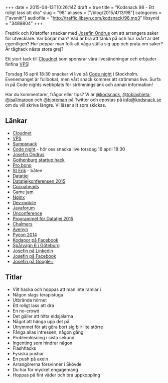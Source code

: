 +++
date = 2015-04-13T10:26:14Z
draft = true
title = "Kodsnack 98 - Ett roligt lass att dra"
slug = "98"
aliases = ["/blog/2015/4/13/98"]
categories = ["avsnitt"]
audiofile = "http://traffic.libsyn.com/kodsnack/98.mp3"
libsynid = "3489804"
+++

Fredrik och Kristoffer snackar med [Josefin Ondrus](https://se.linkedin.com/in/josefinondrus) om att arrangera saker för utvecklare. Var börjar man? Vad är bra att tänka på och hur svårt är det egentligen? Hur peppar man folk att våga ställa sig upp och prata om saker? Är tåghack nästa stora grej?

Ett stort tack till [Cloudnet](http://www.cloudnet.se) som sponsrar våra livesändningar och erbjuder finfina  [VPS](http://en.wikipedia.org/wiki/Virtual_private_server)!

Torsdag 16 april 18:30 snackar vi live på [Code night](http://www.codenight.se)  i Stockholm. Evenemanget är fullbokat, men vårt snack kommer att strömmas live. Surfa in på Code nights webbplats för strömningslänk och annan information!

Har du kommentarer, frågor eller tips? Vi är [@kodsnack](https://www.twitter.com/kodsnack), [@tobiashieta](https://www.twitter.com/tobiashieta), [@isallmaroon](https://www.twitter.com/isallmaroon) och [@bjoreman](https://www.twitter.com/bjoreman) på Twitter och epostas på [info@kodsnack.se](mailto:info@kodsnack.se) om du vill skriva längre. Vi läser allt som skickas.

## Länkar ##
* [Cloudnet](http://www.cloudnet.se)
* [VPS](http://en.wikipedia.org/wiki/Virtual_private_server)
* [Sumpsnack](http://www.kodsnack.se/sumpsnack)
* [Code night](http://www.codenight.se) - hör oss snacka live torsdag 16 april 18:30
* [Josefin Ondrus](https://se.linkedin.com/in/josefinondrus)
* [Gothenburg startup hack](http://www.gbgstartuphack.com/)
* [Pro bono](http://en.wikipedia.org/wiki/Pro_bono)
* [St Erik](http://www.stromma.se/sv/Goteborg/Inspiration/Skargard/MS-St-Erik/) - båten
* [Datatjej](http://datatjej.se/)
* [Datatjejkonferensen 2015](http://konferens.datatjej.se/#section-1)
* [Cocoaheads](http://cocoaheads.org/)
* [Game jam](http://en.wikipedia.org/wiki/Game_jam)
* [Nginx](http://en.wikipedia.org/wiki/Nginx)
* [Dev:mobile](http://devmobile.se/)
* [Javaforum](http://www.javaforum.se/jf/)
* [Unconference](http://en.wikipedia.org/wiki/Unconference)
* [Programmet för Datatjej 2015](http://konferens.datatjej.se/schema/)
* [Chalmers](http://en.wikipedia.org/wiki/Chalmers_University_of_Technology)
* [Avenyn](http://en.wikipedia.org/wiki/Kungsportsavenyen)
* [Pycon 2014](http://www.pycon.se/2014/)
* [Kodapor på Facebook](https://www.facebook.com/groups/utvecklare.stockholm/)
* [Spårvagn 6 i Göteborg](http://sv.wikipedia.org/wiki/Linje_6_%28G%C3%B6teborgs_sp%C3%A5rv%C3%A4gar%29)
* [Josefin på Linkedin](https://se.linkedin.com/in/josefinondrus)
* [Josefin på Facebook](https://www.facebook.com/josefin.ondrus)
* [Josefin på Google+](https://plus.google.com/107159125311369419659)

## Titlar ##
* Vilt hacka och hoppas att man inte ramlar i
* Någon slags terapistuga
* Utbrända hörnet
* Ett roligt lass att dra
* En no-crowd
* Det gäller att hitta eldsjälarna
* Något att hänga upp det på
* Utrymmet för att göra bort sig blir lite större
* Fånga allas intressen, någon gång
* Problemlösning i sista sekund
* Ingenting som hindrar någon
* Flashhacks
* Fysiska pushar
* En push på axeln
* Arrangörerna försvinner i Skövde
* Du har för mycket engagemang
* Hoppas på fint väder och bra uppkoppling